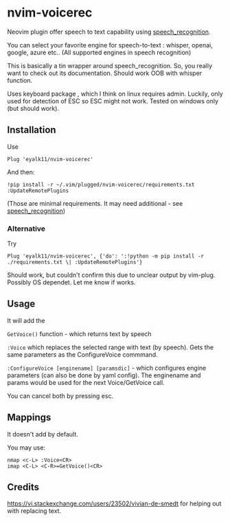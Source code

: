 # nvim-voicerec
Neovim plugin offer  speech to text capability using [speech_recognition](https://github.com/Uberi/speech_recognition). 

You can select your favorite engine for speech-to-text : whisper, openai, google, azure etc.. 
(All supported engines in speech recognition)

This is basically a tin wrapper around speech_recognition. So, you really want to check out its documentation. 
Should work OOB with whisper function. 

Uses keyboard package , which I think on linux requires admin. Luckily, only used for detection of ESC so ESC might not work. 
Tested on windows only (but should work).

## Installation

Use
```
Plug 'eyalk11/nvim-voicerec'
```

And then: 

```
!pip install -r ~/.vim/plugged/nvim-voicerec/requirements.txt
:UpdateRemotePlugins
```
(Those are minimal requirements. It may need additional - see [speech_recognition](https://github.com/Uberi/speech_recognition))

### Alternative 
Try  
```
Plug 'eyalk11/nvim-voicerec', {'do': ':!python -m pip install -r ./requirements.txt \| :UpdateRemotePlugins'}
```
Should work, but couldn't confirm this due to unclear output by vim-plug. Possibly OS  dependet. 
Let me know if works.

## Usage

It will add the 

`GetVoice()` function - which returns text by speech

`:Voice` which replaces the selected range with text (by speech). Gets the same parameters as the ConfigureVoice commmand. 

`:ConfigureVoice [enginename] [paramsdic]` - which configures engine parameters (can also be done by yaml config). 
The enginename and params would be used for the next Voice/GetVoice call. 

You can cancel both by pressing esc.

## Mappings

It doesn't add by default.

You may use:
```
nmap <c-L> :Voice<CR>
imap <C-L> <C-R>=GetVoice()<CR>
```

## Credits

https://vi.stackexchange.com/users/23502/vivian-de-smedt for helping out with replacing text. 

